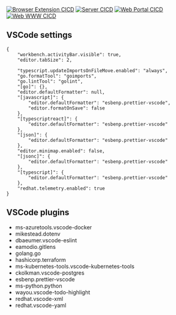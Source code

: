 [![Browser Extension CICD](https://github.com/bryanjknight/groceryspend.io/actions/workflows/browser-extension.yml/badge.svg)](https://github.com/bryanjknight/groceryspend.io/actions/workflows/browser-extension.yml)
[![Server CICD](https://github.com/bryanjknight/groceryspend.io/actions/workflows/server.yml/badge.svg)](https://github.com/bryanjknight/groceryspend.io/actions/workflows/server.yml)
[![Web Portal CICD](https://github.com/bryanjknight/groceryspend.io/actions/workflows/web-portal.yml/badge.svg)](https://github.com/bryanjknight/groceryspend.io/actions/workflows/web-portal.yml)
[![Web WWW CICD](https://github.com/bryanjknight/groceryspend.io/actions/workflows/web-www.yml/badge.svg)](https://github.com/bryanjknight/groceryspend.io/actions/workflows/web-www.yml)

## VSCode settings
```
{
    "workbench.activityBar.visible": true,
    "editor.tabSize": 2,

    "typescript.updateImportsOnFileMove.enabled": "always",
    "go.formatTool": "goimports",
    "go.lintTool": "golint",
    "[go]": {},
    "editor.defaultFormatter": null,
    "[javascript]": {
        "editor.defaultFormatter": "esbenp.prettier-vscode",
        "editor.formatOnSave": false
    },
    "[typescriptreact]": {
        "editor.defaultFormatter": "esbenp.prettier-vscode"
    },
    "[json]": {
        "editor.defaultFormatter": "esbenp.prettier-vscode"
    },
    "editor.minimap.enabled": false,
    "[jsonc]": {
        "editor.defaultFormatter": "esbenp.prettier-vscode"
    },
    "[typescript]": {
        "editor.defaultFormatter": "esbenp.prettier-vscode"
    },
    "redhat.telemetry.enabled": true
}
```

## VSCode plugins
- ms-azuretools.vscode-docker
- mikestead.dotenv
- dbaeumer.vscode-eslint
- eamodio.gitlens
- golang.go
- hashicorp.terraform
- ms-kubernetes-tools.vscode-kubernetes-tools
- ckolkman.vscode-postgres
- esbenp.prettier-vscode
- ms-python.python
- wayou.vscode-todo-highlight
- redhat.vscode-xml
- redhat.vscode-yaml

